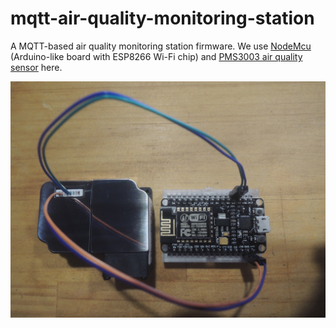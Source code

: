 # mqtt-air-quality-monitoring-station
A MQTT-based air quality monitoring station firmware. We use [NodeMcu][node-mcu] (Arduino-like board with ESP8266 Wi-Fi chip) and [PMS3003 air quality sensor][pms3003] here.

![Device](./images/device.jpg)

[node-mcu]: http://www.nodemcu.com/index_en.html
[pms3003]: http://aqicn.org/sensor/pms3003
